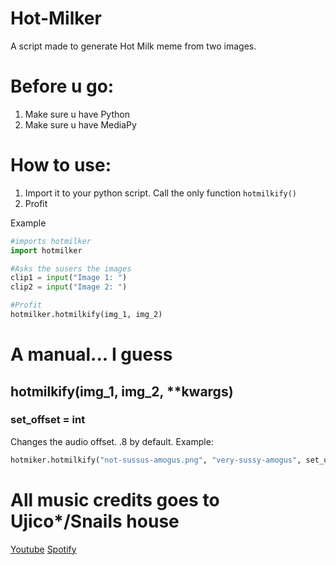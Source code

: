 # Hot-Milker
A script made to generate Hot Milk meme from two images.

# Before u go:
1. Make sure u have Python
2. Make sure u have MediaPy

# How to use:

1. Import it to your python script. Call the only function ```hotmilkify()```
2. Profit

Example
```python
#imports hotmilker
import hotmilker

#Asks the susers the images
clip1 = input("Image 1: ")
clip2 = input("Image 2: ")

#Profit
hotmilker.hotmilkify(img_1, img_2)
```

# A manual... I guess
## hotmilkify(img_1, img_2, **kwargs)
### set_offset = int
Changes the audio offset. .8 by default.
Example:
```python
hotmiker.hotmilkify("not-sussus-amogus.png", "very-sussy-amogus", set_offset = 1)
```

# All music credits goes to Ujico*/Snails house
[Youtube](https://www.youtube.com/user/loudnessfete)
[Spotify](https://open.spotify.com/artist/29O9ZebFa65aIEvMaW5pQY?si=zQ1XNIuFQAC5gXAinXYXgQ&dl_branch=1)
